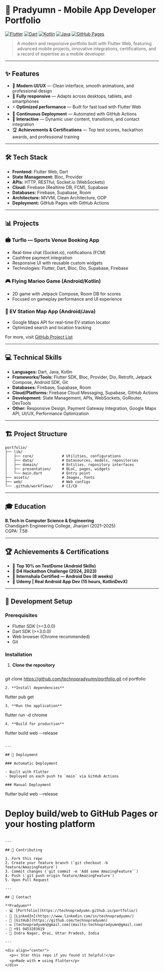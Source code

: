 # 🚀 Pradyumn - Mobile App Developer Portfolio

[![Flutter](https://img.shields.io/badge/Flutter-02569B?style=for-the-badge&logo=flutter&logoColor=white)](https://flutter.dev)
[![Dart](https://img.shields.io/badge/Dart-0175C2?style=for-the-badge&logo=dart&logoColor=white)](https://dart.dev)
[![Kotlin](https://img.shields.io/badge/Kotlin-7F52FF?style=for-the-badge&logo=kotlin&logoColor=white)](https://kotlinlang.org)
[![Java](https://img.shields.io/badge/Java-ED8B00?style=for-the-badge&logo=openjdk&logoColor=white)](https://www.java.com)
[![GitHub Pages](https://img.shields.io/badge/GitHub%20Pages-222222?style=for-the-badge&logo=github&logoColor=white)](https://pages.github.com)

> A modern and responsive portfolio built with Flutter Web, featuring advanced mobile projects, innovative integrations, certifications, and a record of expertise as a mobile developer.

---

## ✨ Features

- 🎨 **Modern UI/UX** — Clean interface, smooth animations, and professional design
- 📱 **Fully responsive** — Adapts across desktops, tablets, and smartphones
- ⚡ **Optimized performance** — Built for fast load with Flutter Web
- 🔄 **Continuous Deployment** — Automated with GitHub Actions
- 🎯 **Interactive** — Dynamic user content, transitions, and contact integration
- 🏆 **Achievements & Certifications** — Top test scores, hackathon awards, and professional training

---

## 🛠️ Tech Stack

- **Frontend:** Flutter Web, Dart
- **State Management:** Bloc, Provider
- **APIs:** HTTP, RESTful, Socket.io (WebSockets)
- **Cloud:** Firebase (Realtime DB, FCM), Supabase
- **Databases:** Firebase, Supabase, Room
- **Architecture:** MVVM, Clean Architecture, OOP
- **Deployment:** GitHub Pages with GitHub Actions

---

## 📊 Projects

### 🏟️ Turflo — Sports Venue Booking App
- Real-time chat (Socket.io), notifications (FCM)
- Cashfree payment integration
- Responsive UI with reusable custom widgets
- Technologies: Flutter, Dart, Bloc, Dio, Supabase, Firebase

### 🎮 Flying Marioo Game (Android/Kotlin)
- 2D game with Jetpack Compose, Room DB for scores
- Focused on gameplay performance and UI experience

### 🔌 EV Station Map App (Android/Java)
- Google Maps API for real-time EV station locator
- Optimized search and location tracking

For more, visit [GitHub Project List](https://github.com/technopradyumn?tab=repositories)

---

## 💻 Technical Skills

- **Languages:** Dart, Java, Kotlin
- **Frameworks/Tools:** Flutter SDK, Bloc, Provider, Dio, Retrofit, Jetpack Compose, Android SDK, Git
- **Databases:** Firebase, Supabase, Room
- **Cloud/Platforms:** Firebase Cloud Messaging, Supabase, GitHub Actions
- **Development:** State Management, APIs, WebSockets, GoRouter, DevTools
- **Other:** Responsive Design, Payment Gateway Integration, Google Maps API, UI/UX, Performance Optimization

---

## 🏗️ Project Structure

```
portfolio/
├── lib/
│   ├── core/             # Utilities, configurations
│   ├── data/             # Datasources, models, repositories
│   ├── domain/           # Entities, repository interfaces
│   ├── presentation/     # BLoC, pages, widgets
│   └── main.dart         # Entry point
├── assets/               # Images, fonts
├── web/                  # Web configs
└── .github/workflows/    # CI/CD
```

---

## 🎓 Education

**B.Tech in Computer Science & Engineering**  
Chandigarh Engineering College, Jhanjeri (2021–2025)  
CGPA: 7.58

---

## 🏆 Achievements & Certifications

- 🏅 **Top 10% on TestDome (Android Skills)**
- 🏅 **D4 Hackathon Challenge (2024, 2023)**
- 🏅 **Internshala Certified — Android Dev (8 weeks)**
- 🏅 **Udemy | Real Android App Dev (15 hours, KotlinDevX)**

---

## 🔧 Development Setup

### Prerequisites

- Flutter SDK (>=3.0.0)
- Dart SDK (>=3.0.0)
- Web browser (Chrome recommended)
- Git

### Installation

1. **Clone the repository**
   ```
git clone https://github.com/technopradyumn/portfolio.git
cd portfolio
   ```
2. **Install dependencies**
   ```
flutter pub get
   ```
3. **Run the application**
   ```
flutter run -d chrome
   ```
4. **Build for production**
   ```
flutter build web --release
   ```

---

## 🚀 Deployment

### Automatic Deployment

- Built with Flutter
- Deployed on each push to `main` via GitHub Actions

### Manual Deployment

```
flutter build web --release
# Deploy build/web to GitHub Pages or your hosting platform
```

---

## 🤝 Contributing

1. Fork this repo
2. Create your feature branch (`git checkout -b feature/AmazingFeature`)
3. Commit changes (`git commit -m 'Add some AmazingFeature'`)
4. Push (`git push origin feature/AmazingFeature`)
5. Open Pull Request

---

## 📩 Contact

**Pradyumn**  
- 💻 [Portfolio](https://technopradyumn.github.io/portfolio/)
- 💼 [LinkedIn](https://www.linkedin.com/in/technopradyumn/)
- 🐙 [GitHub](https://github.com/technopradyumn)
- ✉️ [technopradyumn@gmail.com](mailto:technopradyumn@gmail.com)
- 📱 +91 9453283619
- 📍 Indra Nagar, Orai, Uttar Pradesh, India

---

<div align="center">
  <p>⭐ Star this repo if you found it helpful!</p>
  <p>Made with ❤️ using Flutter</p>
</div>